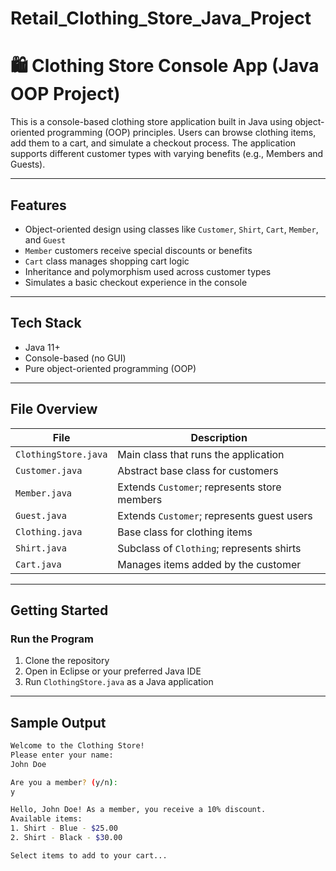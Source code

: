 # Retail_Clothing_Store_Java_Project

# 🛍️ Clothing Store Console App (Java OOP Project)

This is a console-based clothing store application built in Java using object-oriented programming (OOP) principles. Users can browse clothing items, add them to a cart, and simulate a checkout process. The application supports different customer types with varying benefits (e.g., Members and Guests).

---

## Features

- Object-oriented design using classes like `Customer`, `Shirt`, `Cart`, `Member`, and `Guest`
- `Member` customers receive special discounts or benefits
- `Cart` class manages shopping cart logic
- Inheritance and polymorphism used across customer types
- Simulates a basic checkout experience in the console

---

## Tech Stack

- Java 11+
- Console-based (no GUI)
- Pure object-oriented programming (OOP)

---

## File Overview

| File              | Description                                      |
|-------------------|--------------------------------------------------|
| `ClothingStore.java` | Main class that runs the application             |
| `Customer.java`      | Abstract base class for customers                |
| `Member.java`        | Extends `Customer`; represents store members     |
| `Guest.java`         | Extends `Customer`; represents guest users       |
| `Clothing.java`      | Base class for clothing items                    |
| `Shirt.java`         | Subclass of `Clothing`; represents shirts        |
| `Cart.java`          | Manages items added by the customer              |

---

## Getting Started

### Run the Program
1. Clone the repository
2. Open in Eclipse or your preferred Java IDE
3. Run `ClothingStore.java` as a Java application

---

## Sample Output

```bash
Welcome to the Clothing Store!
Please enter your name:
John Doe

Are you a member? (y/n):
y

Hello, John Doe! As a member, you receive a 10% discount.
Available items:
1. Shirt - Blue - $25.00
2. Shirt - Black - $30.00

Select items to add to your cart...
